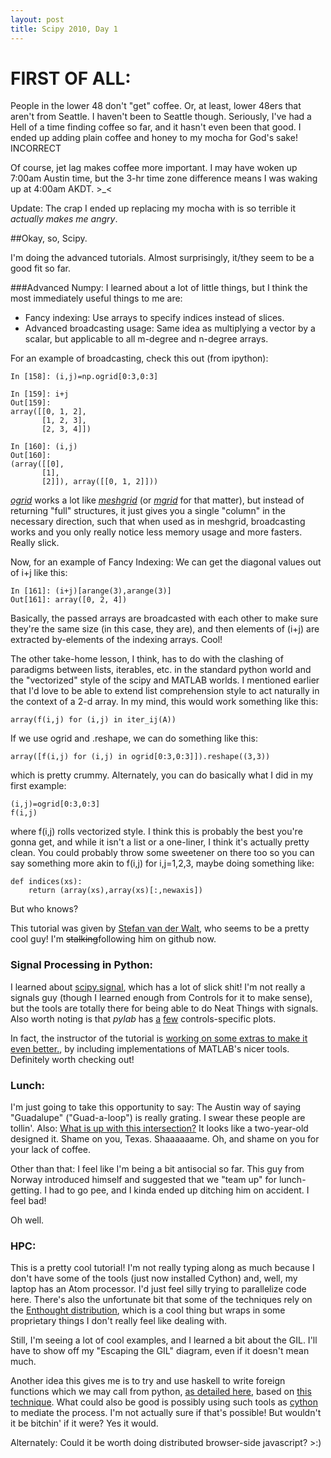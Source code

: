 ```yaml
---
layout: post
title: Scipy 2010, Day 1
---
```


# FIRST OF ALL:

People in the lower 48 don't "get" coffee. Or, at least, lower 48ers that aren't from Seattle. I haven't been to Seattle though.  Seriously, I've had a Hell of a time finding coffee so far, and it hasn't even been that good. I ended up adding  plain coffee and honey to my mocha for God's sake! INCORRECT

Of course, jet lag makes coffee more important. I may have woken up 7:00am Austin time, but the 3-hr time zone difference means I was waking up at 4:00am AKDT. >_<

Update: The crap I ended up replacing my mocha with is so terrible it *actually makes me angry*.

##Okay, so, Scipy.

I'm doing the advanced tutorials. Almost surprisingly, it/they seem to be a good fit so far.

###Advanced Numpy:
I learned about a lot of little things, but I think the most immediately useful things to me are:

* Fancy indexing: Use arrays to specify indices instead of slices.
* Advanced broadcasting usage: Same idea as multiplying a vector by a scalar, but applicable to all m-degree and n-degree arrays.

For an example of broadcasting, check this out (from ipython):

    In [158]: (i,j)=np.ogrid[0:3,0:3]
    
    In [159]: i+j
    Out[159]: 
    array([[0, 1, 2],
           [1, 2, 3],
           [2, 3, 4]])

    In [160]: (i,j)
    Out[160]: 
    (array([[0],
           [1],
           [2]]), array([[0, 1, 2]]))

[*ogrid*](http://docs.scipy.org/doc/numpy/reference/generated/numpy.ogrid.html) works a lot like [*meshgrid*](http://www.mathworks.com/access/helpdesk/help/techdoc/ref/meshgrid.html) (or [*mgrid*](http://docs.scipy.org/doc/numpy/reference/generated/numpy.mgrid.html) for that matter), but instead of returning "full" structures, it just gives you a single "column" in the necessary direction, such that when used as in meshgrid, broadcasting works and you only really notice less memory usage and more fasters. Really slick.

Now, for an example of Fancy Indexing: We can get the diagonal values out of i+j like this:

    In [161]: (i+j)[arange(3),arange(3)]
    Out[161]: array([0, 2, 4])

Basically, the passed arrays are broadcasted with each other to make sure they're the same size (in this case, they are), and then elements of (i+j) are extracted by-elements of the indexing arrays. Cool!

The other take-home lesson, I think, has to do with the clashing of paradigms between lists, iterables, etc. in the standard python world and the "vectorized" style of the scipy and MATLAB worlds. I mentioned earlier that I'd love to be able to extend list comprehension style to act naturally in the context of a 2-d array. In my mind, this would work something like this:

    array(f(i,j) for (i,j) in iter_ij(A))

If we use ogrid and .reshape, we can do something like this:

    array([f(i,j) for (i,j) in ogrid[0:3,0:3]]).reshape((3,3))

which is pretty crummy. Alternately, you can do basically what I did in my first example:

    (i,j)=ogrid[0:3,0:3]
    f(i,j)

where f(i,j) rolls vectorized style. I think this is probably the best you're gonna get, and while it isn't a list or a one-liner, I think it's actually pretty clean. You could probably throw some sweetener on there too so you can say something more akin to f(i,j) for i,j=1,2,3, maybe doing something like:

    def indices(xs):
        return (array(xs),array(xs)[:,newaxis])

But who knows?

This tutorial was given by [Stefan van der Walt](http://mentat.za.net/), who seems to be a pretty cool guy! I'm <s>stalking</s>following him on github now.


### Signal Processing in Python:

I learned about [scipy.signal](http://docs.scipy.org/doc/scipy/reference/signal.html), which has a lot of slick shit! I'm not really a signals guy (though I learned enough from Controls for it to make sense), but the tools are totally there for being able to do Neat Things with signals. Also worth noting is that *pylab* has [a](http://duckduckgo.com/?q=pyplot+psd) [few](http://mouseabuse.co.uk/blog/spectrogram-python) controls-specific plots.

In fact, the instructor of the tutorial is [working on some extras to make it even better.](http://python-control.sourceforge.net/), by including implementations of MATLAB's nicer tools. Definitely worth checking out!

### Lunch:

I'm just going to take this opportunity to say: The Austin way of saying "Guadalupe" ("Guad-a-loop") is really grating. I swear these people are tollin'. Also: [What is up with this intersection?](http://maps.google.com/maps?&ll=30.281718,-97.741798&spn=0.000427,0.00086&t=k&z=20) It looks like a two-year-old designed it. Shame on you, Texas. Shaaaaaame. Oh, and shame on you for your lack of coffee.

Other than that: I feel like I'm being a bit antisocial so far. This guy from Norway introduced himself and suggested that we "team up" for lunch-getting.  I had to go pee, and I kinda ended up ditching him on accident. I feel bad!

Oh well.

### HPC:

This is a pretty cool tutorial! I'm not really typing along as much because I don't have some of the tools (just now installed Cython) and, well, my laptop has an Atom processor. I'd just feel silly trying to parallelize code here. There's also the unfortunate bit that some of the techniques rely on the [Enthought distribution](http://www.enthought.com/products/epd.php), which is a cool thing but wraps in some proprietary things I don't really feel like dealing with.

Still, I'm seeing a lot of cool examples, and I learned a bit about the GIL. I'll have to show off my "Escaping the GIL" diagram, even if it doesn't mean much.

Another idea this gives me is to try and use haskell to write foreign functions which we may call from python, [as detailed here](http://wiki.python.org/moin/PythonVsHaskell), based on [this technique](http://weblog.haskell.cz/pivnik/building-a-shared-library-in-haskell/). What could also be good is possibly using such tools as [cython](http://cython.org/) to mediate the process. I'm not actually sure if that's possible! But wouldn't it be bitchin' if it were? Yes it would.

Alternately: Could it be worth doing distributed browser-side javascript? >:)


